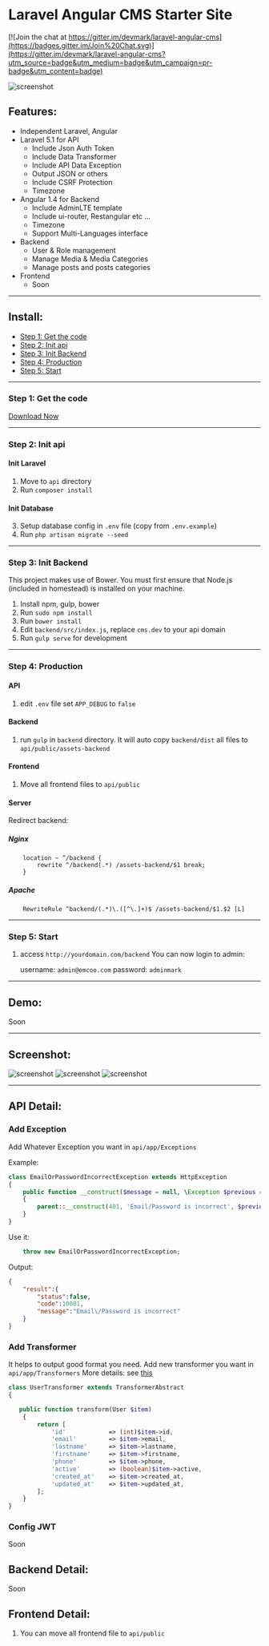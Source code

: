 # Laravel Angular CMS Starter Site

[![Join the chat at https://gitter.im/devmark/laravel-angular-cms](https://badges.gitter.im/Join%20Chat.svg)](https://gitter.im/devmark/laravel-angular-cms?utm_source=badge&utm_medium=badge&utm_campaign=pr-badge&utm_content=badge)


![screenshot](https://raw.githubusercontent.com/devmark/laravel-angular-cms/master/screenshot/user-list.png)

## Features:
* Independent Laravel, Angular
* Laravel 5.1 for API
  - Include Json Auth Token
  - Include Data Transformer
  - Include API Data Exception
  - Output JSON or others
  - Include CSRF Protection
  - Timezone
* Angular 1.4 for Backend
  - Include AdminLTE template
  - Include ui-router, Restangular etc ...
  - Timezone
  - Support Multi-Languages interface
* Backend
	* User & Role management
	* Manage Media & Media Categories
	* Manage posts and posts categories
* Frontend
	* Soon
	
-----
## Install:
* [Step 1: Get the code](#step1)
* [Step 2: Init api](#step2)
* [Step 3: Init Backend](#step3)
* [Step 4: Production](#step4)
* [Step 5: Start](#step5)

-----
<a name="step1"></a>
### Step 1: Get the code

[Download Now](https://github.com/devmark/laravel-angular-cms/archive/master.zip) 

-----
<a name="step2"></a>
### Step 2: Init api
 
#### Init Laravel
1. Move to `api` directory
2. Run `composer install`

#### Init Database
3. Setup database config in `.env` file (copy from `.env.example`)
4. Run `php artisan migrate --seed`

-----
<a name="step3"></a>
### Step 3: Init Backend

This project makes use of Bower. You must first ensure that Node.js (included in homestead) is installed on your machine.

1. Install npm, gulp, bower 
2. Run `sudo npm install`
3. Run `bower install`
4. Edit `backend/src/index.js`, replace `cms.dev` to your api domain
5. Run `gulp serve` for development


-----
<a name="step4"></a>
### Step 4: Production

#### API
1. edit `.env` file set `APP_DEBUG` to `false`

#### Backend
1. run `gulp` in `backend` directory. It will auto copy `backend/dist` all files to `api/public/assets-backend`

#### Frontend
1. Move all frontend files to `api/public`

#### Server
Redirect backend:

##### Nginx
```
    location ~ ^/backend {
        rewrite ^/backend(.*) /assets-backend/$1 break;
    }
```

##### Apache
```
    RewriteRule ^backend/(.*)\.([^\.]+)$ /assets-backend/$1.$2 [L]
```

----
<a name="step5"></a>
### Step 5: Start 

1. access `http://yourdomain.com/backend`
You can now login to admin:

    username: `admin@emcoo.com`
    password: `adminmark`

-----
## Demo:

Soon

-----
## Screenshot:

![screenshot](https://raw.githubusercontent.com/devmark/laravel-angular-cms/master/screenshot/post-list.png)
![screenshot](https://raw.githubusercontent.com/devmark/laravel-angular-cms/master/screenshot/post-category-list.png)
![screenshot](https://raw.githubusercontent.com/devmark/laravel-angular-cms/master/screenshot/media-list.png)


-----
## API Detail:


### Add Exception
Add Whatever Exception you want in `api/app/Exceptions`

Example:
```php
class EmailOrPasswordIncorrectException extends HttpException
{
    public function __construct($message = null, \Exception $previous = null, $code = 0)
    {
        parent::__construct(401, 'Email/Password is incorrect', $previous, [], 10001);
    }
}
```
Use it:
```php
    throw new EmailOrPasswordIncorrectException;
```

Output:
```json
{
    "result":{
        "status":false,
        "code":10001,
        "message":"Email\/Password is incorrect"
    }
}
```

### Add Transformer
It helps to output good format you need. 
Add new transformer you want in `api/app/Transformers`
More details: see [this](http://fractal.thephpleague.com/transformers/) 

```php
class UserTransformer extends TransformerAbstract
{

   public function transform(User $item)
    {
        return [
            'id'            => (int)$item->id,
            'email'         => $item->email,
            'lastname'      => $item->lastname,
            'firstname'     => $item->firstname,
            'phone'         => $item->phone,
            'active'        => (boolean)$item->active,
            'created_at'    => $item->created_at,
            'updated_at'    => $item->updated_at,
        ];
    }
}
```

### Config JWT
Soon

## Backend Detail:
Soon
## Frontend Detail:
1. You can move all frontend file to `api/public`